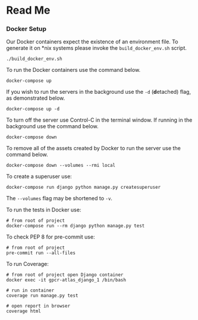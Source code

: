 # Read Me

### Docker Setup

Our Docker containers expect the existence of an environment file. To
generate it on *nix systems please invoke the `build_docker_env.sh`
script.

```shell
./build_docker_env.sh
```
To run the Docker containers use the command below.

```shell
docker-compose up
```

If you wish to run the servers in the background use the `-d`
(**d**etached) flag, as demonstrated below.

```shell
docker-compose up -d
```

To turn off the server use Control-C in the terminal window. If running
in the background use the command below.

```shell
docker-compose down
```

To remove all of the assets created by Docker to run the server use the
command below.

```shell
docker-compose down --volumes --rmi local
```

To create a superuser use:
```shell 
docker-compose run django python manage.py createsuperuser
```

The `--volumes` flag may be shortened to `-v`.


To run the tests in Docker use:

```shell
# from root of project
docker-compose run --rm django python manage.py test
```


To check PEP 8 for pre-commit use:
```shell
# from root of project
pre-commit run --all-files

```

To run Coverage:
```shell
# from root of project open Django container
docker exec -it gpcr-atlas_django_1 /bin/bash

# run in container
coverage run manage.py test

# open report in browser
coverage html
```

